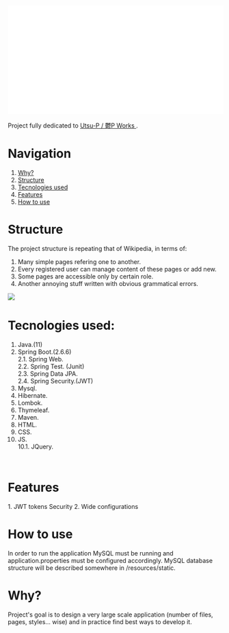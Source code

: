 <div align="center">
    <img src="src/main/resources/readme_resources/full-glitch-logo.svg" alt="css-in-readme">
</div>

Project fully dedicated to <a href="https://www.youtube.com/c/utsupofficial"> Utsu-P / 鬱P Works </a>.<br>

# Navigation
1. <a href="#why">Why?</a>
2. <a href="#structure">Structure</a>
3. <a href="#tecnologies-used">Tecnologies used</a>
4. <a href="#features">Features</a>
5. <a href="#how-to-use">How to use</a>

# Structure 

The project structure is repeating that of Wikipedia, in terms of:
1) Many simple pages refering one to another.
2) Every registered user can manage content of these pages or add new.
3) Some pages are accessible only by certain role.
4) Another annoying stuff written with obvious grammatical errors.

<img src="https://i.ytimg.com/vi/siQxhzOksWU/maxresdefault.jpg"></img>

# Tecnologies used: 
1. Java.(11)
2. Spring Boot.(2.6.6)      <br>
2.1. Spring Web.            <br>
2.2. Spring Test. (Junit)   <br>
2.3. Spring Data JPA.       <br>
2.4. Spring Security.(JWT)  <br>
3. Mysql.
4. Hibernate.
5. Lombok.
6. Thymeleaf.
7. Maven.
8. HTML.
9. CSS.
10. JS.                     
10.1. JQuery.<br>
<br>

<h1 id="features">Features</h1>
1. JWT tokens Security
2. Wide configurations

<h1 id="how-to-use"> How to use </h1>

In order to run the application MySQL must be running and application.properties must be configured accordingly. MySQL database structure will be described somewhere in /resources/static.


<h1 id="why"> Why? </h1>

Project's goal is to design a very large scale application (number of files, pages, styles... wise) and in practice find best ways to develop it.

</div>
